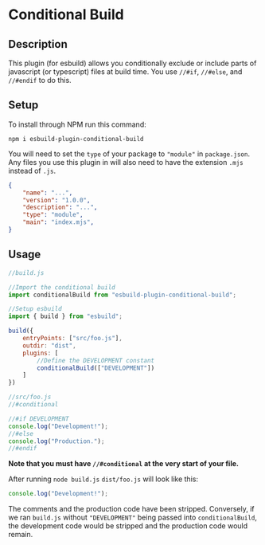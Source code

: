 # Conditional Build

## Description

This plugin (for esbuild) allows you conditionally exclude or include parts of javascript (or typescript) files at build time. You use `//#if`, `//#else`, and `//#endif` to do this.

## Setup

To install through NPM run this command:
```
npm i esbuild-plugin-conditional-build
```

You will need to set the `type` of your package to `"module"` in `package.json`.
Any files you use this plugin in will also need to have the extension `.mjs` instead of `.js`.

```json
{
    "name": "...",
    "version": "1.0.0",
    "description": "...",
    "type": "module",
    "main": "index.mjs",
}
```

## Usage

```js
//build.js

//Import the conditional build
import conditionalBuild from "esbuild-plugin-conditional-build";

//Setup esbuild
import { build } from "esbuild";

build({
    entryPoints: ["src/foo.js"],
    outdir: "dist",
    plugins: [
        //Define the DEVELOPMENT constant
        conditionalBuild(["DEVELOPMENT"])
    ]
})
```

```js
//src/foo.js
//#conditional

//#if DEVELOPMENT
console.log("Development!");
//#else
console.log("Production.");
//#endif
```

**Note that you must have `//#conditional` at the very start of your file.**

After running `node build.js` `dist/foo.js` will look like this:
```js
console.log("Development!");
```

The comments and the production code have been stripped.
Conversely, if we ran `build.js` without `"DEVELOPMENT"` being passed into `conditionalBuild`, the development code would be stripped and the production code would remain.
